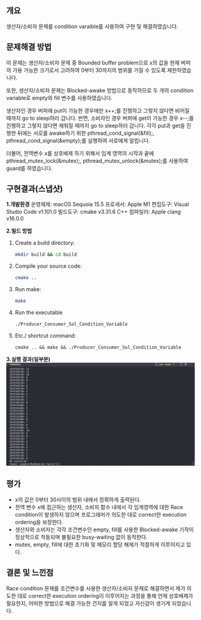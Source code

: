 ## 개요
생산자/소비자 문제를 condition varaible를 사용하여 구현 및 해결하였습니다.

## 문제해결 방법
이 문제는 생산자/소비자 문제 중 Bounded buffer problem으로 x의 값을 현재 버퍼의 가용 가능한 크기로서 고려하여 0부터 30까지의 범위를 가질 수 있도록 제한하였습니다.

또한, 생산자/소비자 문제는 Blocked-awake 방법으로 동작하므로 두 개의 condition variable로 empty와 fill 변수를 사용하였습니다.

생산자인 경우 버퍼에 put이 가능한 경우에만 x++;를 진행하고 그렇지 않다면 비어질 때까지 go to sleep하러 갑니다. 반면, 소비자인 경우 버퍼에 get이 가능한 경우 x--;를 진행하고 그렇지 않다면 채워질 때까지 go to sleep하러 갑니다. 각각 put과 get을 진행한 뒤에는 서로를 awake하기 위한 pthread_cond_signal(&fill);, pthread_cond_signal(&empty);를 실행하여 서로에게 알립니다.

더불어, 전역변수 x를 상호배제 하기 위해서 임계 영역의 시작과 끝에 pthread_mutex_lock(&mutex);, pthread_mutex_unlock(&mutex);를 사용하여 guard를 하였습니다.

## 구현결과(스냅샷)
**1.개발환경**
운영체제: macOS Sequoia 15.5
프로세서: Apple M1
편집도구: Visual Studio Code v1.101.0
빌드도구: cmake v3.31.6
C++ 컴파일러: Apple clang v16.0.0

**2.빌드 방법**
1. Create a build directory:
   ```bash
   mkdir build && cd build
   ```

2. Compile your source code:
   ```bash
   cmake ..
   ```

3. Run make:
   ```bash
   make
   ```

4. Run the executable
    ```bash
    ./Producer_Consumer_Sol_Condition_Variable
    ```

5. Etc./ shortcut command:
   ```
   cmake .. && make && ./Producer_Consumer_Sol_Condition_Variable
   ```

**3.실행 결과(일부분)**
![실행결과](./producer_consumer_sol_snapshot.png)

## 평가
- x의 값은 0부터 30사이의 범위 내에서 정확하게 출력된다.
- 전역 변수 x에 접근하는 생산자, 소비자 함수 내에서 각 임계영역에 대한 Race condition이 발생하지 않으며 프로그래머가 의도한 대로 correct한 execution ordering을 보장한다.
- 생산자와 소비자는 각각 조건변수인 empty, fill를 사용한 Blocked-awake 기작이 정상적으로 작동되며 불필요한 busy-waiting 없이 동작한다.
- mutex, empty, fill에 대한 초기화 및 메모리 할당 해제가 적절하게 이루어지고 있다.

## 결론 및 느낀점
Race condition 문제를 조건변수를 사용한 생산자/소비자 문제로 해결하면서 제가 의도한 대로 correct한 execution ordering이 이루어지는 과정을 통해 언제 상호배제가 필요한지, 어떠한 방법으로 해결 가능한 건지를 알게 되었고 자신감이 생기게 되었습니다.